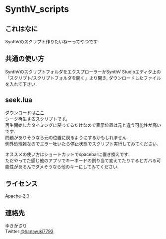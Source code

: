 # SynthV_scripts

## これはなに
SynthVのスクリプト作りたいねーってやつです

## 共通の使い方
SynthVのスクリプトフォルダをエクスプローラーかSynthV Studioエディタ上の「スクリプト/スクリプトフォルダを開く」より開き, ダウンロードしたファイルを入れて下さい.  

## seek.lua
ダウンロードは[ここ](https://github.com/Yukikazari/SynthV_scripts/releases/download/20%2F8/seek.lua)  
シーク再生するスクリプトです。  
再生開始したタイミングに戻ってるだけなので表示位置は元と違う可能性が高いです.  
問題がありそうなら元の位置に戻るようにするかもしれません.   
例外処理雑なのでエラー吐いたら停止状態でスクリプト実行してみてください.  

オススメの使い方はショートカットでspacebarに置き換えです.  
ただやってた感じ他のアプリでキーボードの割り当て変えてたりするとガバる可能性があるんでダメそうなら他のキーにしてみてください.  

## ライセンス
[Apache-2.0](https://www.apache.org/licenses/LICENSE-2.0)

## 連絡先
ゆきかざり   
Twitter:[@hanayuki7793](https://twitter.com/hanayuki7793)  

